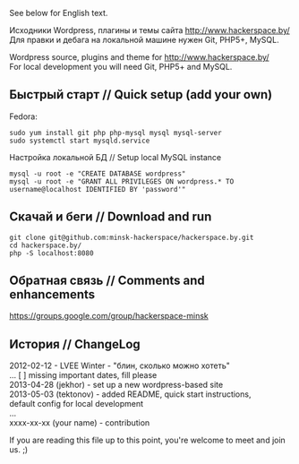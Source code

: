 See below for English text.

Исходники Wordpress, плагины и темы сайта http://www.hackerspace.by/
Для правки и дебага на локальной машине нужен Git, PHP5+, MySQL.

Wordpress source, plugins and theme for http://www.hackerspace.by/  
For local development you will need Git, PHP5+ and MySQL.


Быстрый старт // Quick setup (add your own)
-------------------------------------------

Fedora:
```
sudo yum install git php php-mysql mysql mysql-server
sudo systemctl start mysqld.service
```

Настройка локальной БД // Setup local MySQL instance
```
mysql -u root -e "CREATE DATABASE wordpress"
mysql -u root -e "GRANT ALL PRIVILEGES ON wordpress.* TO username@localhost IDENTIFIED BY 'password'"
```

Скачай и беги // Download and run
---------------------------------
```
git clone git@github.com:minsk-hackerspace/hackerspace.by.git
cd hackerspace.by/
php -S localhost:8080
```

Обратная связь // Comments and enhancements
-------------------------------------------
https://groups.google.com/group/hackerspace-minsk


История // ChangeLog
--------------------
2012-02-12 - LVEE Winter - "блин, сколько можно хотеть"  
...  [ ] missing important dates, fill please  
2013-04-28 (jekhor) - set up a new wordpress-based site  
2013-05-03 (tektonov) - added README, quick start instructions,  
                        default config for local development  
...  
xxxx-xx-xx (your name) - contribution  

If you are reading this file up to this point, you're welcome
to meet and join us. ;)

